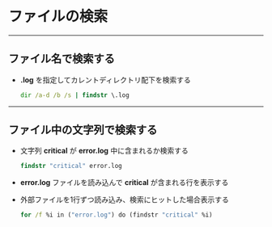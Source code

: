 # ファイルの検索

***

## ファイル名で検索する

* __.log__ を指定してカレントディレクトリ配下を検索する

  ```cmd
  dir /a-d /b /s | findstr \.log
  ```

***

## ファイル中の文字列で検索する

* 文字列 __critical__ が __error.log__ 中に含まれるか検索する

  ```cmd
  findstr "critical" error.log
  ```

* __error.log__ ファイルを読み込んで __critical__ が含まれる行を表示する
* 外部ファイルを1行ずつ読み込み、検索にヒットした場合表示する

  ```cmd
  for /f %i in ("error.log") do (findstr "critical" %i)
  ```
